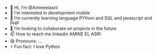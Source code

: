 - 👋 Hi, I’m @Amineelasrii
- 👀 I’m interested in development mobile
- 🌱 I’m currently learning language PYthon and SQL  and javascript and PHP
- 💞️ I’m looking to collaborate on projects in the future
- 📫 How to reach me linkedin AMINE EL ASRI
- 😄 Pronouns: ...
- ⚡ Fun fact:  I love Python

<!---
Amineelasrii/Amineelasrii is a ✨ special ✨ repository because its `README.md` (this file) appears on your GitHub profile.
You can click the Preview link to take a look at your changes.
--->
